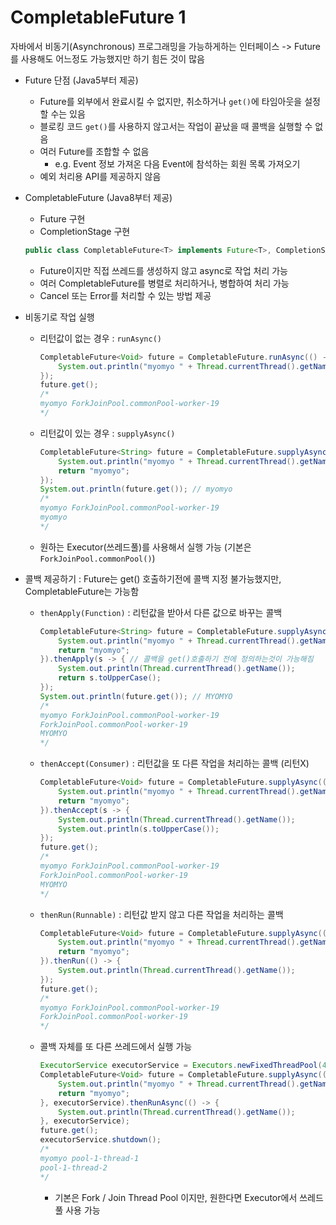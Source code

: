# CompletableFuture 1

자바에서 비동기(Asynchronous) 프로그래밍을 가능하게하는 인터페이스
-> Future를 사용해도 어느정도 가능했지만 하기 힘든 것이 많음

- Future 단점 (Java5부터 제공)
  - Future를 외부에서 완료시킬 수 없지만, 취소하거나 `get()`에 타임아웃을 설정할 수는 있음
  - 블로킹 코드 `get()`를 사용하지 않고서는 작업이 끝났을 때 콜백을 실행할 수 없음
  - 여러 Future를 조합할 수 없음
    - e.g. Event 정보 가져온 다음 Event에 참석하는 회원 목록 가져오기
  - 예외 처리용 API를 제공하지 않음

- CompletableFuture (Java8부터 제공)
  - Future 구현
  - CompletionStage 구현
  ```java
  public class CompletableFuture<T> implements Future<T>, CompletionStage<T> { ... }
  ```
  
  - Future이지만 직접 쓰레드를 생성하지 않고 async로 작업 처리 가능
  - 여러 CompletableFuture를 병렬로 처리하거나, 병합하여 처리 가능
  - Cancel 또는 Error를 처리할 수 있는 방법 제공
- 비동기로 작업 실행
  - 리턴값이 없는 경우 : `runAsync()`

    ```java
    CompletableFuture<Void> future = CompletableFuture.runAsync(() -> {
        System.out.println("myomyo " + Thread.currentThread().getName()); // myomyo ForkJoinPool.commonPool-worker-19
    });
    future.get();
    /*
    myomyo ForkJoinPool.commonPool-worker-19
    */
    ```
  - 리턴값이 있는 경우 : `supplyAsync()`

    ```java
    CompletableFuture<String> future = CompletableFuture.supplyAsync(() -> {
        System.out.println("myomyo " + Thread.currentThread().getName()); // myomyo ForkJoinPool.commonPool-worker-19
        return "myomyo";
    });
    System.out.println(future.get()); // myomyo
    /*
    myomyo ForkJoinPool.commonPool-worker-19
    myomyo
    */
    ```
  - 원하는 Executor(쓰레드풀)를 사용해서 실행 가능 (기본은 `ForkJoinPool.commonPool()`)
- 콜백 제공하기 : Future는 get() 호출하기전에 콜백 지정 불가능했지만, CompletableFuture는 가능함
  - `thenApply(Function)` : 리턴값을 받아서 다른 값으로 바꾸는 콜백

    ```java
    CompletableFuture<String> future = CompletableFuture.supplyAsync(() -> {
        System.out.println("myomyo " + Thread.currentThread().getName());
        return "myomyo";
    }).thenApply(s -> { // 콜백을 get()호출하기 전에 정의하는것이 가능해짐
        System.out.println(Thread.currentThread().getName());
        return s.toUpperCase();
    });
    System.out.println(future.get()); // MYOMYO
    /*
    myomyo ForkJoinPool.commonPool-worker-19
    ForkJoinPool.commonPool-worker-19
    MYOMYO
    */
    ```
  - `thenAccept(Consumer)` : 리턴값을 또 다른 작업을 처리하는 콜백 (리턴X)

    ```java
    CompletableFuture<Void> future = CompletableFuture.supplyAsync(() -> {
        System.out.println("myomyo " + Thread.currentThread().getName());
        return "myomyo";
    }).thenAccept(s -> {
        System.out.println(Thread.currentThread().getName());
        System.out.println(s.toUpperCase());
    });
    future.get();
    /*
    myomyo ForkJoinPool.commonPool-worker-19
    ForkJoinPool.commonPool-worker-19
    MYOMYO
    */
    ```
  - `thenRun(Runnable)` : 리턴값 받지 않고 다른 작업을 처리하는 콜백

    ```java
    CompletableFuture<Void> future = CompletableFuture.supplyAsync(() -> {
        System.out.println("myomyo " + Thread.currentThread().getName());
        return "myomyo";
    }).thenRun(() -> {
        System.out.println(Thread.currentThread().getName());
    });
    future.get();
    /*
    myomyo ForkJoinPool.commonPool-worker-19
    ForkJoinPool.commonPool-worker-19
    */
    ```
  - 콜백 자체를 또 다른 쓰레드에서 실행 가능

    ```java
    ExecutorService executorService = Executors.newFixedThreadPool(4);
    CompletableFuture<Void> future = CompletableFuture.supplyAsync(() -> {
        System.out.println("myomyo " + Thread.currentThread().getName());
        return "myomyo";
    }, executorService).thenRunAsync(() -> {
        System.out.println(Thread.currentThread().getName());
    }, executorService);
    future.get();
    executorService.shutdown();
    /*
    myomyo pool-1-thread-1
    pool-1-thread-2
    */
    ```
    - 기본은 Fork / Join Thread Pool 이지만, 원한다면 Executor에서 쓰레드풀 사용 가능
